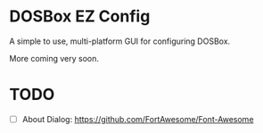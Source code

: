 # DOSBox EZ Config

A simple to use, multi-platform GUI for configuring DOSBox.

More coming very soon.

# TODO

- [ ] About Dialog: https://github.com/FortAwesome/Font-Awesome
